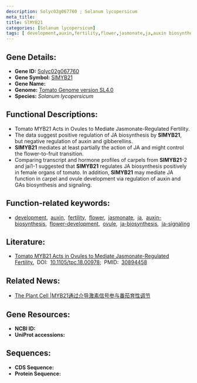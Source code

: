 ```yaml
---
description: Solyc02g067760 ; Solanum lycopersicum
meta_title:
title: SlMYB21
categories: [Solanum lycopersicum]
tags: [ development,auxin,fertility,flower,jasmonate,ja,auxin biosynthesis,flower development,ovule,ja biosynthesis,ja signaling ]
---
```


## Gene Details:
- **Gene ID:**	[Solyc02g067760]()
- **Gene Symbol:** <u>SlMYB21</u>
- **Gene Name:** 
- **Genome:** [Tomato Genome version SL4.0](https://solgenomics.net/organism/solanum_lycopersicum/genome)
- **Species:** *Solanum lycopersicum*

## Functional Descriptions:
   - Tomato MYB21 Acts in Ovules to Mediate Jasmonate-Regulated Fertility.
   - The data suggest positive regulation of JA biosynthesis by **SlMYB21**, but negative regulation of auxin and gibberellins.
   - **SlMYB21** mediates at least partially the action of JA and might control the flower-to-fruit transition.
   - Comparing transcript and hormone profiles of carpels from **SlMYB21**-2 and jai1-1 suggested that **SlMYB21** regulates JA biosynthesis positively in female organs of tomato. In addition, **SlMYB21** may mediate JA function in carpel and ovule development via regulation of auxin and GAs biosynthesis and signaling.

## Function-related keywords:
   - [development](/tags/development/),&nbsp;&nbsp;[auxin](/tags/auxin/),&nbsp;&nbsp;[fertility](/tags/fertility/),&nbsp;&nbsp;[flower](/tags/flower/),&nbsp;&nbsp;[jasmonate](/tags/jasmonate/),&nbsp;&nbsp;[ja](/tags/ja/),&nbsp;&nbsp;[auxin-biosynthesis](/tags/auxin-biosynthesis/),&nbsp;&nbsp;[flower-development](/tags/flower-development/),&nbsp;&nbsp;[ovule](/tags/ovule/),&nbsp;&nbsp;[ja-biosynthesis](/tags/ja-biosynthesis/),&nbsp;&nbsp;[ja-signaling](/tags/ja-signaling/)

## Literature:
   - [Tomato MYB21 Acts in Ovules to Mediate Jasmonate-Regulated Fertility.]( https://academic.oup.com/plcell/article/31/5/1043/5985613?login=true)&nbsp;&nbsp;DOI:&nbsp;&nbsp;[10.1105/tpc.18.00978](https://academic.oup.com/plcell/article/31/5/1043/5985613?login=true);&nbsp;&nbsp;PMID:&nbsp;&nbsp;[30894458](https://pubmed.ncbi.nlm.nih.gov/30894458/)

## Related News:
   - [The Plant Cell |MYB21通过介导激素信号参与番茄育性调节](https://mp.weixin.qq.com/s?__biz=Mzg3MDEwNDEyMg==&mid=2247483954&idx=1&sn=46149178d38b5abfd19c15f21c42d95b&chksm=ce93af67f9e426710c0898edcfe75104637b4dfbb19f907f4bf89dd64049cdd369810947fa34&scene=27#wechat_redirect)

## Gene Resources:
- **NCBI ID:**  [](https://www.ncbi.nlm.nih.gov/gene/?term=)
- **UniProt accessions:** [](https://www.uniprot.org/uniprotkb//entry)



## Sequences:
- **CDS Sequence:**
- **Protein Sequence:**
